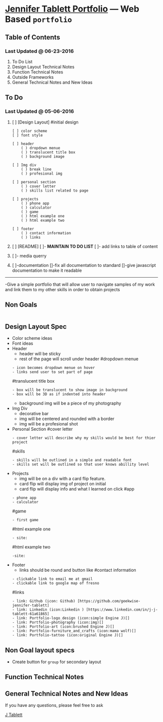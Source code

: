 [Jennifer Tablett Portfolio](https://github.com/geekwise/portfolio) — Web Based `portfolio`
==================================================

Table of Contents
--------------------------------------
### Last Updated @ 06-23-2016


1. To Do List
2. Design Layout Technical Notes
4. Function Technical Notes
5. Outside Frameworks
6. General Technical Notes and New Ideas



To Do
--------------------------------------
### Last Updated @ 05-06-2016


1. [ ] [Design Layout]
    #initial design
    ```
    [ ] color scheme
    [ ] font style
    ```
    
    ```
    [ ] header 
        ( ) dropdown menue 
        ( ) translucent title box
        ( ) background image
    ```
    ```
    [ ] Img div
        ( ) break line
        ( ) profesional img
    ```
    ```
    [ ] personal section
        ( ) cover letter
        ( ) skills list related to page
    ```
    ```
    [ ] projects
        ( ) phone app
        ( ) calculator
        ( ) game
        ( ) html example one
        ( ) html example two
    ```
    ```
    [ ] footer
        ( ) contact information
        ( ) links
    ```
2. [ ] [README]
    [ ]- **MAINTAIN TO DO LIST**
    [ ]- add links to table of content

3. [ ]- media querry
    
4. [ ]-documentation
    []-fix all documentation to standard
    []-give javascript documentation to make it readable

--------------------------------------

-Give a simple portfolio that will allow user to navigate samples of my work and link them to my other skills in order to obtain projects 
 
## Non Goals
```

```


Design Layout Spec
--------------------------------------

- Color scheme ideas
- Font ideas
- Header
    - header will be sticky
    - rest of the page will scroll under header
   #dropdown menue
    ```
    - icon becomes dropdown menue on hover
    - links send user to set part of page
    ```
    #translucent title box
    ```
    - box will be translucent to show image in background
    - box will be 3D as if indented into header
    ```
    - background img will be a piece of my photography
- Img Div
    - decorative bar
    - img will be centered and rounded with a border
    - img will be a profesional shot
- Personal Section
    #cover letter
    ```
    - cover letter will describe why my skills would be best for thier project
    ```
    #skills
    ```
    - skills will be outlined in a simple and readable font
    - skills set will be outlined so that user knows abillity level
    ```
- Projects 
    - img will be on a div with a card flip feature. 
    - card flip will display img of project on initial
    - card flip will display info and what I learned on click
    #app
    ```
    - phone app
    - calculator
    ```
    #game
    ```
    - first game
    ```
    #html example one
    ```
    - site:
    ```
    #html example two
    ```
    -site:
    ```
- Footer
    - links should be round and button like
    #contact information
    ```
    - clickable link to email me at gmail
    - clickable link to google map of fresno
    ```
    #links
    ```
    - link: Github (icon: Github) [https://github.com/geekwise-jennifer-tablett]
    - link: Linkedin (icon:Linkedin ) [https://www.linkedin.com/in/j-j-tablett-61a61865]
    - link: Portfolio-logo_design (icon:simple Engine J)[]
    - link: Portfolio-photography (icon:img)[]
    - link: Portfolio-art (icon:brushed Engine J)[]
    - link: Portfolio-furniture_and_crafts (icon:mama wolf)[]
    - link: Portfolio-tattoo (icon:original Engine J)[]
    ```




Non Goal layout specs
----------------------------

- Create button for `group` for secondary layout
    



Function Technical Notes
----------------------------







General Technical Notes and New Ideas
-----------------








If you have any questions, please feel free to ask

[J Tablett](https://github.com/geekwise-jennifer-tablett)


 
